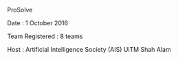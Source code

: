 ProSolve

Date : 1 October 2016

Team Registered : 8 teams

Host : Artificial Intelligence Society (AIS) UiTM Shah Alam
